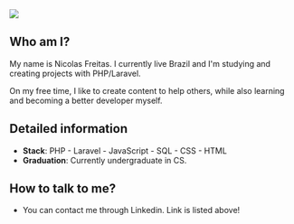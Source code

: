 <div>
    <a target='_blank' href="https://linkedin.com/in/devnicolas1">
        <img src="https://img.shields.io/badge/LinkedIn-0077B5?style=for-the-badge&logo=linkedin&logoColor=white">
    </a>
</div>

## Who am I?

My name is Nicolas Freitas. I currently live Brazil and I'm studying and creating projects with PHP/Laravel. 

On my free time, I like to create content to help others, while also learning and becoming a better developer myself.

## Detailed information

* **Stack**: PHP - Laravel - JavaScript - SQL - CSS - HTML
* **Graduation**: Currently undergraduate in CS.

## How to talk to me?

* You can contact me through Linkedin. Link is listed above!

